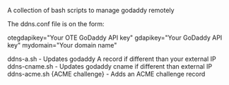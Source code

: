 A collection of bash scripts to manage godaddy remotely

The ddns.conf file is on the form:

otegdapikey="Your OTE GoDaddy API key"
gdapikey="Your GoDaddy API key"
mydomain="Your domain name"

ddns-a.sh - Updates godaddy A record if different than your external IP
ddns-cname.sh - Updates godaddy cname if different than external IP
ddns-acme.sh {ACME challenge} - Adds an ACME challenge record
